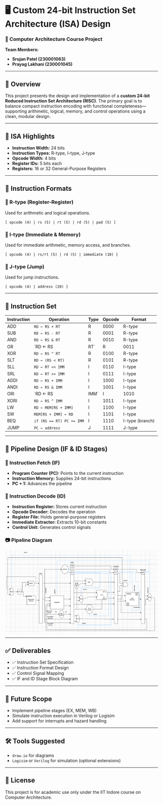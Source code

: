 # 🖥️ Custom 24-bit Instruction Set Architecture (ISA) Design

### 📁 Computer Architecture Course Project  
**Team Members:**  
- **Srujan Patel (230001063)**  
- **Prayag Lakhani (230001045)**  

---

## 📌 Overview

This project presents the design and implementation of a **custom 24-bit Reduced Instruction Set Architecture (RISC)**. The primary goal is to balance compact instruction encoding with functional completeness—supporting arithmetic, logical, memory, and control operations using a clean, modular design.

---

## 🧠 ISA Highlights

- **Instruction Width:** 24 bits  
- **Instruction Types:** R-type, I-type, J-type  
- **Opcode Width:** 4 bits  
- **Register IDs:** 5 bits each  
- **Registers:** 16 or 32 General-Purpose Registers

---

## 📐 Instruction Formats

### 🔸 R-type (Register-Register)
Used for arithmetic and logical operations.

```
[ opcode (4) | rs (5) | rt (5) | rd (5) | pad (5) ]
```

### 🔸 I-type (Immediate & Memory)
Used for immediate arithmetic, memory access, and branches.

```
[ opcode (4) | rs/rt (5) | rd (5) | immediate (10) ]
```

### 🔸 J-type (Jump)
Used for jump instructions.

```
[ opcode (4) | address (20) ]
```

---

## 🧾 Instruction Set

| Instruction | Operation                     | Type | Opcode | Format                  |
|-------------|-------------------------------|------|--------|--------------------------|
| ADD         | `RD ← RS + RT`                | R    | 0000   | R-type                   |
| SUB         | `RD ← RS - RT`                | R    | 0001   | R-type                   |
| AND         | `RD ← RS & RT`                | R    | 0010   | R-type                   |
| OR          | `RD ← RS | RT`                | R    | 0011   | R-type                   |
| XOR         | `RD ← RS ^ RT`                | R    | 0100   | R-type                   |
| SLT         | `RD ← (RS < RT)`              | R    | 0101   | R-type                   |
| SLL         | `RD ← RT << IMM`              | I    | 0110   | I-type                   |
| SRL         | `RD ← RT >> IMM`              | I    | 0111   | I-type                   |
| ADDI        | `RD ← RS + IMM`               | I    | 1000   | I-type                   |
| ANDI        | `RD ← RS & IMM`               | I    | 1001   | I-type                   |
| ORI         | `RD ← RS | IMM`               | I    | 1010   | I-type                   |
| XORI        | `RD ← RS ^ IMM`               | I    | 1011   | I-type                   |
| LW          | `RD ← MEM[RS + IMM]`          | I    | 1100   | I-type                   |
| SW          | `MEM[RS + IMM] ← RD`          | I    | 1101   | I-type                   |
| BEQ         | `if (RS == RT) PC += IMM`     | I    | 1110   | I-type (branch)          |
| JUMP        | `PC ← address`                | J    | 1111   | J-type                   |

---

## 🧱 Pipeline Design (IF & ID Stages)

### 🔹 Instruction Fetch (IF)
- **Program Counter (PC):** Points to the current instruction  
- **Instruction Memory:** Supplies 24-bit instructions  
- **PC + 1:** Advances the pipeline

### 🔹 Instruction Decode (ID)
- **Instruction Register:** Stores current instruction  
- **Opcode Decoder:** Decodes the operation  
- **Register File:** Holds general-purpose registers  
- **Immediate Extractor:** Extracts 10-bit constants  
- **Control Unit:** Generates control signals

### 📷 Pipeline Diagram

![Pipeline Diagram](pipeline_diagram.png)

---

## ✅ Deliverables

- ✅ Instruction Set Specification  
- ✅ Instruction Format Design  
- ✅ Control Signal Mapping  
- ✅ IF and ID Stage Block Diagram

---

## 📎 Future Scope

- Implement pipeline stages (EX, MEM, WB)  
- Simulate instruction execution in Verilog or Logisim  
- Add support for interrupts and hazard handling

---

## 🛠️ Tools Suggested

- `draw.io` for diagrams  
- `Logisim` or `Verilog` for simulation (optional extensions)

---

## 📃 License

This project is for academic use only under the IIT Indore course on Computer Architecture.
